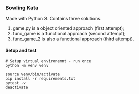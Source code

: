 
### Bowling Kata
Made with Python 3. Contains three solutions.
1. game.py is a object oriented approach (first attempt);
2. func\_game is a functional approach (second attempt);
3. func\_game\_2 is also a functional approach (third attempt).

#### Setup and test
```
# Setup virtual environemnt - run once
python -m venv venv
```

```
source venv/bin/activate
pip install -r requirements.txt
pytest -v
deactivate
```
